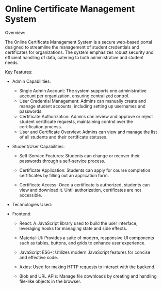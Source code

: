 # **Online Certificate Management System**

Overview:

The Online Certificate Management System is a secure web-based portal designed to streamline the management of student credentials and certificates for organizations. The system emphasizes robust security and efficient handling of data, catering to both administrative and student needs.

Key Features:

- Admin Capabilities:

    - Single Admin Account: The system supports one administrative account per organization, ensuring centralized control.

    * User Credential Management: Admins can manually create and manage student accounts, including setting up usernames and passwords.

    + Certificate Authorization: Admins can review and approve or reject student certificate requests, maintaining control over the 
      certification process.

    - User and Certificate Overview: Admins can view and manage the list of all students and their certificate statuses.

- Student/User Capabilities:
  
    - Self-Service Features: Students can change or recover their passwords through a self-service process.

    - Certificate Application: Students can apply for course completion certificates by filling out an application form.

    - Certificate Access: Once a certificate is authorized, students can view and download it. Until authorization, certificates are not 
      accessible.

 - Technologies Used:

  - Frontend:

    - React: A JavaScript library used to build the user interface, leveraging hooks for managing state and side effects.

    - Material-UI: Provides a suite of modern, responsive UI components such as tables, buttons, and grids to enhance user experience.

    - JavaScript ES6+: Utilizes modern JavaScript features for concise and effective code.

    - Axios: Used for making HTTP requests to interact with the backend.

    - Blob and URL APIs: Manage file downloads by creating and handling file-like objects in the browser.




